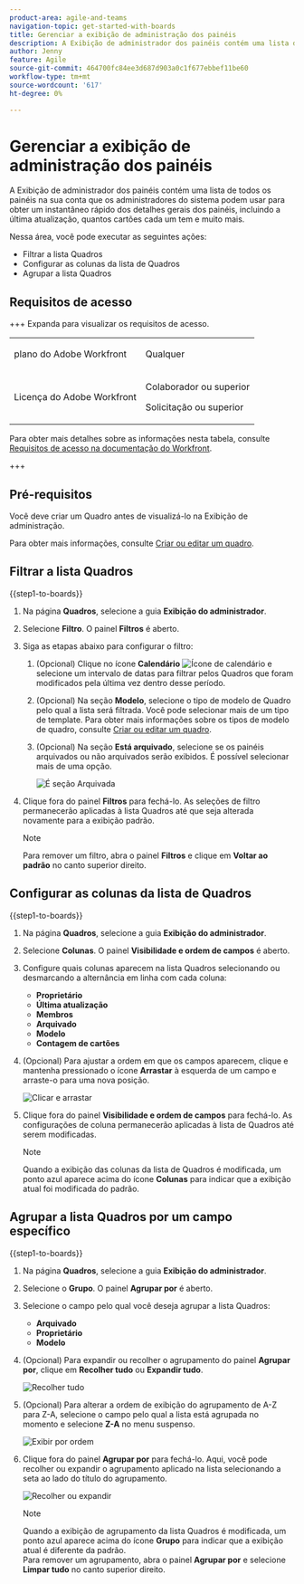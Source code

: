 ```yaml
---
product-area: agile-and-teams
navigation-topic: get-started-with-boards
title: Gerenciar a exibição de administração dos painéis
description: A Exibição de administrador dos painéis contém uma lista de todos os painéis em sua conta que os administradores do sistema podem usar para obter um instantâneo rápido dos detalhes gerais dos painéis.
author: Jenny
feature: Agile
source-git-commit: 464700fc84ee3d687d903a0c1f677ebbef11be60
workflow-type: tm+mt
source-wordcount: '617'
ht-degree: 0%

---
```


# Gerenciar a exibição de administração dos painéis

A Exibição de administrador dos painéis contém uma lista de todos os painéis na sua conta que os administradores do sistema podem usar para obter um instantâneo rápido dos detalhes gerais dos painéis, incluindo a última atualização, quantos cartões cada um tem e muito mais.

Nessa área, você pode executar as seguintes ações:

* Filtrar a lista Quadros
* Configurar as colunas da lista de Quadros
* Agrupar a lista Quadros

## Requisitos de acesso

+++ Expanda para visualizar os requisitos de acesso.

<table style="table-layout:auto"> 
 <col> 
 </col> 
 <col> 
 </col> 
 <tbody> 
  <tr> 
   <td role="rowheader">plano do Adobe Workfront</td> 
   <td> <p>Qualquer</p> </td> 
  </tr> 
  <tr> 
   <td role="rowheader">Licença do Adobe Workfront</td> 
   <td> <p>Colaborador ou superior </p>
        <p> Solicitação ou superior </p></td> 
  </tr> 
 </tbody> 
</table>

Para obter mais detalhes sobre as informações nesta tabela, consulte [Requisitos de acesso na documentação do Workfront](/help/quicksilver/administration-and-setup/add-users/access-levels-and-object-permissions/access-level-requirements-in-documentation.md).

+++

## Pré-requisitos

Você deve criar um Quadro antes de visualizá-lo na Exibição de administração.

Para obter mais informações, consulte [Criar ou editar um quadro](/help/quicksilver/agile/get-started-with-boards/create-edit-board.md).

## Filtrar a lista Quadros

{{step1-to-boards}}

1. Na página **Quadros**, selecione a guia **Exibição do administrador**.

1. Selecione **Filtro**. O painel **Filtros** é aberto.

1. Siga as etapas abaixo para configurar o filtro:

   1. (Opcional) Clique no ícone **Calendário** ![Ícone de calendário](assets/calendar-icon.png) e selecione um intervalo de datas para filtrar pelos Quadros que foram modificados pela última vez dentro desse período.

   1. (Opcional) Na seção **Modelo**, selecione o tipo de modelo de Quadro pelo qual a lista será filtrada. Você pode selecionar mais de um tipo de template.
Para obter mais informações sobre os tipos de modelo de quadro, consulte [Criar ou editar um quadro](/help/quicksilver/agile/get-started-with-boards/create-edit-board.md).

   1. (Opcional) Na seção **Está arquivado**, selecione se os painéis arquivados ou não arquivados serão exibidos. É possível selecionar mais de uma opção.

      ![É seção Arquivada](assets/is-archived-section.png)

1. Clique fora do painel **Filtros** para fechá-lo. As seleções de filtro permanecerão aplicadas à lista Quadros até que seja alterada novamente para a exibição padrão.

   >[!NOTE]
   >
   >Para remover um filtro, abra o painel **Filtros** e clique em **Voltar ao padrão** no canto superior direito.

## Configurar as colunas da lista de Quadros

{{step1-to-boards}}

1. Na página **Quadros**, selecione a guia **Exibição do administrador**.

1. Selecione **Colunas**. O painel **Visibilidade e ordem de campos** é aberto.

1. Configure quais colunas aparecem na lista Quadros selecionando ou desmarcando a alternância em linha com cada coluna:

   * **Proprietário**
   * **Última atualização**
   * **Membros**
   * **Arquivado**
   * **Modelo**
   * **Contagem de cartões**

1. (Opcional) Para ajustar a ordem em que os campos aparecem, clique e mantenha pressionado o ícone **Arrastar** à esquerda de um campo e arraste-o para uma nova posição.

   ![Clicar e arrastar](assets/click-and-drag.png)

1. Clique fora do painel **Visibilidade e ordem de campos** para fechá-lo. As configurações de coluna permanecerão aplicadas à lista de Quadros até serem modificadas.

   >[!NOTE]
   >
   > Quando a exibição das colunas da lista de Quadros é modificada, um ponto azul aparece acima do ícone **Colunas** para indicar que a exibição atual foi modificada do padrão.

## Agrupar a lista Quadros por um campo específico

{{step1-to-boards}}

1. Na página **Quadros**, selecione a guia **Exibição do administrador**.

1. Selecione o **Grupo**. O painel **Agrupar por** é aberto.

1. Selecione o campo pelo qual você deseja agrupar a lista Quadros:

   * **Arquivado**
   * **Proprietário**
   * **Modelo**

1. (Opcional) Para expandir ou recolher o agrupamento do painel **Agrupar por**, clique em **Recolher tudo** ou **Expandir tudo**.

   ![Recolher tudo](assets/collapse-all.png)

1. (Opcional) Para alterar a ordem de exibição do agrupamento de A-Z para Z-A, selecione o campo pelo qual a lista está agrupada no momento e selecione **Z-A** no menu suspenso.

   ![Exibir por ordem](assets/display-by-order.png)

1. Clique fora do painel **Agrupar por** para fechá-lo. Aqui, você pode recolher ou expandir o agrupamento aplicado na lista selecionando a seta ao lado do título do agrupamento.

   ![Recolher ou expandir](assets/collapse-or-expand.png)

   >[!NOTE]
   >   
   >Quando a exibição de agrupamento da lista Quadros é modificada, um ponto azul aparece acima do ícone **Grupo** para indicar que a exibição atual é diferente da padrão. <br>
   >Para remover um agrupamento, abra o painel **Agrupar por** e selecione **Limpar tudo** no canto superior direito.
